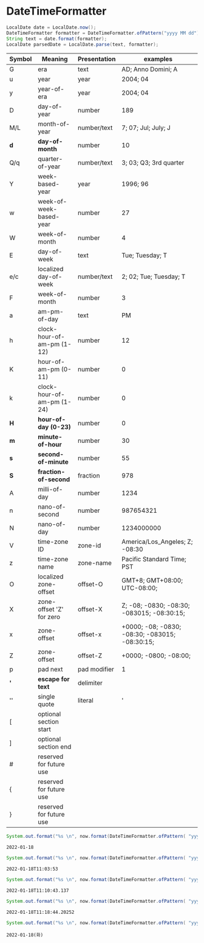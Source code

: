 # DateTimeFormatter



```java
LocalDate date = LocalDate.now();
DateTimeFormatter formatter = DateTimeFormatter.ofPattern("yyyy MM dd");
String text = date.format(formatter);
LocalDate parsedDate = LocalDate.parse(text, formatter);
```


| Symbol |  Meaning | Presentation | examples |
|---|---|---|---|
| G      | era          | text            | AD; Anno Domini; A|
| u      | year         | year            | 2004; 04
| y      | year-of-era  | year            | 2004; 04
| D      | day-of-year    |  number       |     189
| M/L    | month-of-year  |  number/text  |     7; 07; Jul; July; J
| **d**      | **day-of-month**   |  number       |     10 |
| Q/q    | quarter-of-year |  number/text  |  3; 03; Q3; 3rd quarter |
| Y      |  week-based-year           |  year         |     1996; 96
| w      |  week-of-week-based-year   |  number       |     27 |
| W      |  week-of-month             |  number       |     4 |
| E      |  day-of-week               |  text         |     Tue; Tuesday; T |
| e/c    |  localized day-of-week     |  number/text  |     2; 02; Tue;  Tuesday; T |
|  F     |  week-of-month             |  number       |     3 |
|  a     |  am-pm-of-day              |  text         |     PM |
|  h     |  clock-hour-of-am-pm (1-12)|  number       |     12 |
|  K     |  hour-of-am-pm (0-11)      |  number       |     0 |
|  k     |  clock-hour-of-am-pm (1-24)|  number       |     0 |
|  **H**     |  **hour-of-day (0-23)**        |  number       |     0 |
|  **m**     |  **minute-of-hour**            |  number       |     30 |
|  **s**     | **second-of-minute**          |  number       |     55 |
|  **S**     |  **fraction-of-second**        |  fraction     |     978 |
|  A     |  milli-of-day              |  number       |     1234 |
|  n     |  nano-of-second            |  number       |     987654321 |
|  N     |  nano-of-day               |  number       |     1234000000 |
|  V     |  time-zone ID              |  zone-id      |    America/Los_Angeles; Z; -08:30 |
|   z    | time-zone name            | zone-name       |  Pacific Standard Time; PST |
|   O     | localized zone-offset    |  offset-O       |   GMT+8; GMT+08:00; UTC-08:00; |
|   X  | zone-offset 'Z' for zero   | offset-X    |  Z; -08; -0830; -08:30; -083015; -08:30:15; |
|   x  |   zone-offset             | offset-x   |       +0000; -08; -0830; -08:30; -083015; -08:30:15; |
|   Z  |     zone-offset |     offset-Z   |       +0000; -0800; -08:00; |
|   p  |     pad next    |   pad modifier  |    1 |
|   **'**  |     **escape for text**  |     delimiter | |
|   '' |     single quote |        literal   |  ' |
|   [  |     optional section start   |  |  |
|   ]  |     optional section end     |  |  |
|   #  |     reserved for future use  |  |  |
|   {  |     reserved for future use  |  |  |
|   }  |     reserved for future use  |  |  |



```java
System.out.format("%s \n", now.format(DateTimeFormatter.ofPattern( "yyyy-MM-dd")));
```

```shell
2022-01-18 
```

```java
System.out.format("%s \n", now.format(DateTimeFormatter.ofPattern( "yyyy-MM-dd'T'hh:mm:ss")));
```

```shell
2022-01-18T11:03:53 
```


```java
System.out.format("%s \n", now.format(DateTimeFormatter.ofPattern( "yyyy-MM-dd'T'hh:mm:ss.SSS")));
```
```shell
2022-01-18T11:10:43.137 
```
```java
System.out.format("%s \n", now.format(DateTimeFormatter.ofPattern( "yyyy-MM-dd'T'hh:mm:ss.SSSSS")));  
```
```shell
2022-01-18T11:18:44.20252
```
```java
System.out.format("%s \n", now.format(DateTimeFormatter.ofPattern( "yyyy-MM-dd(E)"))); 
```

```shell
2022-01-18(화) 
```

